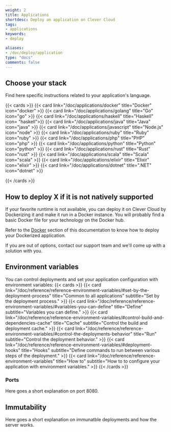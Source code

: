 ```yaml
---
weight: 2
title: Applications
shortdesc: Deploy an application on Clever Cloud
tags:
- applications
keywords:
- deploy

aliases:
- /doc/deploy/application
type: "docs"
comments: false
---
```


## Choose your stack

Find here specific instructions related to your application's language.

{{< cards >}}
  {{< card link="/doc/applications/docker" title="Docker" icon="docker" >}}
  {{< card link="/doc/applications/golang" title="Go" icon="go" >}}
  {{< card link="/doc/applications/haskell" title="Haskell" icon= "haskell">}}
  {{< card link="/doc/applications/java" title="Java" icon="java" >}}
  {{< card link="/doc/applications/javascript" title="Node.js" icon="node" >}}
  {{< card link="/doc/applications/ruby" title="Ruby" icon="ruby" >}}
  {{< card link="/doc/applications/php" title="PHP" icon="php" >}}
  {{< card link="/doc/applications/python" title="Python" icon="python" >}}
  {{< card link="/doc/applications/rust" title="Rust" icon="rust" >}}
  {{< card link="/doc/applications/scala" title="Scala" icon="scala" >}}
  {{< card link="/doc/applications/elixir" title="Elixir" icon="elixir" >}}
  {{< card link="/doc/applications/dotnet" title=".NET" icon="dotnet" >}}
  
{{< /cards >}}

## How to deploy X if it is not natively supported

If your favorite runtime is not available, you can deploy it on Clever Cloud by Dockerizing it and make it run in a Docker instance.
You will probably find a basic Docker file for your technology on the Docker hub.

Refer to the [Docker](/doc/applications/docker) section of this documentation to know how to deploy your Dockerized application.

If you are out of options, contact our support team and we'll come up with a solution with you.

## Environment variables

You can control deployments and set your application configuration with environment variables:
{{< cards >}}
  {{< card link="/doc/reference/reference-environment-variables/#set-by-the-deployment-process" title="Common to all applications" subtitle="Set by the deployment process." >}}
  {{< card link="/doc/reference/reference-environment-variables/#variables-you-can-define" title="Define" subtitle="Variables you can define." >}}
  {{< card link="/doc/reference/reference-environment-variables/#control-build-and-dependencies-cache" title="Cache" subtitle="Control the build and deployment cache." >}}
  {{< card link="/doc/reference/reference-environment-variables/#control-the-deployments-behavior" title="Run" subtitle="Control the deployment behavior." >}}
  {{< card link="/doc/reference/reference-environment-variables/#deployment-hooks" title="Hooks" subtitle="Define commands to run between various steps of the deployment." >}}
  {{< card link="/doc/reference/reference-environment-variables" title="How to" subtitle="How to to configure your application with environment variables." >}}
{{< /cards >}}


### Ports

Here goes a short explanation on port 8080.

## Immutability

Here goes a short explanation on immunatble deployments and how the server works.